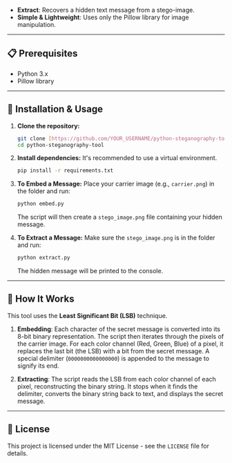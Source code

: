 
* **Extract**: Recovers a hidden text message from a stego-image.
* **Simple & Lightweight**: Uses only the Pillow library for image manipulation.

---

## 📋 Prerequisites

* Python 3.x
* Pillow library

---

## 🚀 Installation & Usage

1.  **Clone the repository:**
    ```bash
    git clone [https://github.com/YOUR_USERNAME/python-steganography-tool.git](https://github.com/YOUR_USERNAME/python-steganography-tool.git)
    cd python-steganography-tool
    ```

2.  **Install dependencies:**
    It's recommended to use a virtual environment.
    ```bash
    pip install -r requirements.txt
    ```

3.  **To Embed a Message:**
    Place your carrier image (e.g., `carrier.png`) in the folder and run:
    ```bash
    python embed.py
    ```
    The script will then create a `stego_image.png` file containing your hidden message.

4.  **To Extract a Message:**
    Make sure the `stego_image.png` is in the folder and run:
    ```bash
    python extract.py
    ```
    The hidden message will be printed to the console.

---

## 🧠 How It Works

This tool uses the **Least Significant Bit (LSB)** technique.

1.  **Embedding**: Each character of the secret message is converted into its 8-bit binary representation. The script then iterates through the pixels of the carrier image. For each color channel (Red, Green, Blue) of a pixel, it replaces the last bit (the LSB) with a bit from the secret message. A special delimiter (`0000000000000000`) is appended to the message to signify its end.

2.  **Extracting**: The script reads the LSB from each color channel of each pixel, reconstructing the binary string. It stops when it finds the delimiter, converts the binary string back to text, and displays the secret message.

---

## 📝 License

This project is licensed under the MIT License - see the `LICENSE` file for details.

